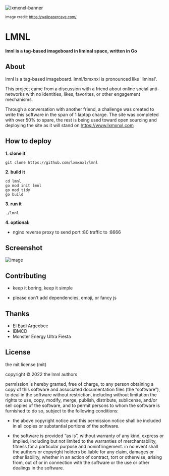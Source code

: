 ![lxmxnxl-banner](https://user-images.githubusercontent.com/96031819/168491238-5141d096-1dcd-41fb-bcd5-29bab702e8bc.jpg)

<small>image credit: https://wallpapercave.com/</small>

# LMNL
<strong>lmnl is a tag-based imageboard in liminal space, written in Go</strong>


## About

lmnl is a tag-based imageboard. lmnl/lxmxnxl is pronounced like 'liminal'. 

This project came from a discussion with a friend about online social anti-networks with no identities, likes, favorites, or other engagement mechanisms. 

Through a conversation with another friend, a challenge was created to write this software in the span of 1 laptop charge. The site was completed with over 50% to spare, the rest is being used toward open sourcing and deploying the site as it will stand on https://www.lxmxnxl.com

## How to deploy
**1. clone it**
```
git clone https://github.com/lxmxnxl/lmnl
```
**2. build it**
```
cd lmnl
go mod init lmnl
go mod tidy 
go build
```
**3. run it**
```
./lmnl
```
**4. optional:**
- nginx reverse proxy to send port :80 traffic to :8666

## Screenshot

![image](https://user-images.githubusercontent.com/96031819/168922056-5d98c05a-929d-4326-8c11-7f71b4241297.png)

## Contributing

- keep it boring, keep it simple

- please don't add dependencies, emoji, or fancy js

## Thanks

- El Eadi Argeebee
- IBMCD
- Monster Energy Ultra Fiesta

## License

the mit license (mit)

copyright © 2022 the lmnl authors

permission is hereby granted, free of charge, to any person obtaining a copy of this software and associated documentation files (the “software”), to deal in the software without restriction, including without limitation the rights to use, copy, modify, merge, publish, distribute, sublicense, and/or sell copies of the software, and to permit persons to whom the software is furnished to do so, subject to the following conditions:

- the above copyright notice and this permission notice shall be included in all copies or substantial portions of the software.

- the software is provided “as is”, without warranty of any kind, express or implied, including but not limited to the warranties of merchantability, fitness for a particular purpose and noninfringement. in no event shall the authors or copyright holders be liable for any claim, damages or other liability, whether in an action of contract, tort or otherwise, arising from, out of or in connection with the software or the use or other dealings in the software.

